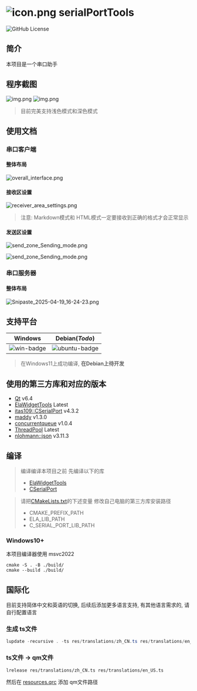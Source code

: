 # ![icon.png](doc/icon.png) serialPortTools

![GitHub License](https://img.shields.io/github/license/mashape/apistatus)


## 简介

本项目是一个串口助手

## 程序截图

![img.png](doc/light.png)
![img.png](doc/dark.png)
> 目前完美支持浅色模式和深色模式

## 使用文档

### 串口客户端

#### 整体布局

![overall_interface.png](doc/serialServer_overall_interface.png)

#### 接收区设置

![receiver_area_settings.png](doc/serialClient_receiver_area_settings.png)

> 注意: Markdown模式和 HTML模式一定要接收到正确的格式才会正常显示

#### 发送区设置

![send_zone_Sending_mode.png](doc/serialClient_send_zone_Sending_type.png)

![send_zone_Sending_mode.png](doc/serialClient_send_zone_Sending_mode.png)

### 串口服务器

#### 整体布局

![Snipaste_2025-04-19_16-24-23.png](doc/Snipaste_2025-04-19_16-24-23.png)

## 支持平台

| Windows      | Debian(***Todo***) |
|--------------|--------------------|
| ![win-badge] | ![ubuntu-badge]    |

> 在Windows11上成功编译, **在Debian上待开发**

[win-badge]: https://img.shields.io/badge/Windows-Passing-61C263

[ubuntu-badge]: https://img.shields.io/debian/v/apt

## 使用的第三方库和对应的版本

- [Qt](https://github.com/qt) v6.4
- [ElaWidgetTools](https://github.com/Liniyous/ElaWidgetTools) Latest
- [itas109::CSerialPort](https://github.com/itas109/CSerialPort) v4.3.2
- [maddy](https://github.com/progsource/maddy) v1.3.0
- [concurrentqueue](https://github.com/cameron314/concurrentqueue) v1.0.4
- [ThreadPool](https://github.com/progschj/ThreadPool) Latest
- [nlohmann::json](https://github.com/nlohmann/json) v3.11.3

## 编译

> 编译编译本项目之前 先编译以下的库
> - [ElaWidgetTools](https://github.com/Liniyous/ElaWidgetTools)
> - [CSerialPort](https://github.com/itas109/CSerialPort)

> 请把[CMakeLists.txt](CMakeLists.txt)的下述变量 修改自己电脑的第三方库安装路径
> - CMAKE_PREFIX_PATH
> - ELA_LIB_PATH
> - C_SERIAL_PORT_LIB_PATH

### Windows10+

本项目编译器使用 msvc2022

```shell
cmake -S . -B ./build/
cmake --build ./build/
```

## 国际化

目前支持简体中文和英语的切换, 后续后添加更多语言支持, 有其他语言需求的, 请自行配置语言

### 生成 ts文件

```powershell
lupdate -recursive . -ts res/translations/zh_CN.ts res/translations/en_US.ts
```

### ts文件 -> qm文件

```
lrelease res/translations/zh_CN.ts res/translations/en_US.ts
```

然后在 [resources.qrc](resources.qrc) 添加 qm文件路径

